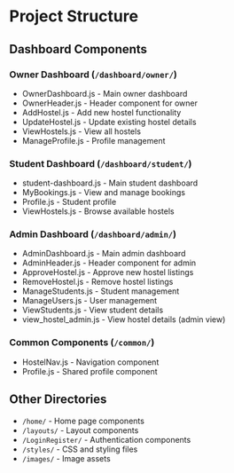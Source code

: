 # Project Structure

## Dashboard Components

### Owner Dashboard (`/dashboard/owner/`)
- OwnerDashboard.js - Main owner dashboard
- OwnerHeader.js - Header component for owner
- AddHostel.js - Add new hostel functionality
- UpdateHostel.js - Update existing hostel details
- ViewHostels.js - View all hostels
- ManageProfile.js - Profile management

### Student Dashboard (`/dashboard/student/`)
- student-dashboard.js - Main student dashboard
- MyBookings.js - View and manage bookings
- Profile.js - Student profile
- ViewHostels.js - Browse available hostels

### Admin Dashboard (`/dashboard/admin/`)
- AdminDashboard.js - Main admin dashboard
- AdminHeader.js - Header component for admin
- ApproveHostel.js - Approve new hostel listings
- RemoveHostel.js - Remove hostel listings
- ManageStudents.js - Student management
- ManageUsers.js - User management
- ViewStudents.js - View student details
- view_hostel_admin.js - View hostel details (admin view)

### Common Components (`/common/`)
- HostelNav.js - Navigation component
- Profile.js - Shared profile component

## Other Directories
- `/home/` - Home page components
- `/layouts/` - Layout components
- `/LoginRegister/` - Authentication components
- `/styles/` - CSS and styling files
- `/images/` - Image assets 